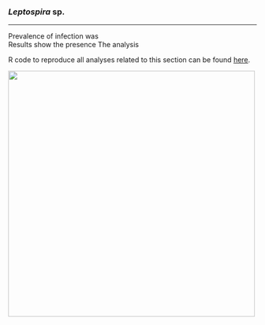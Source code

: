 ### *Leptospira* sp.
---------- 

Prevalence of infection was  
Results show the presence The analysis

R code to reproduce all analyses related to this section can be found [here](./Leptospira_R_code.md).
    
<img src="https://user-images.githubusercontent.com/20196847/90186106-0eb41980-dd8e-11ea-941d-68988d116303.jpg" height="500" width="500" img align="center">



